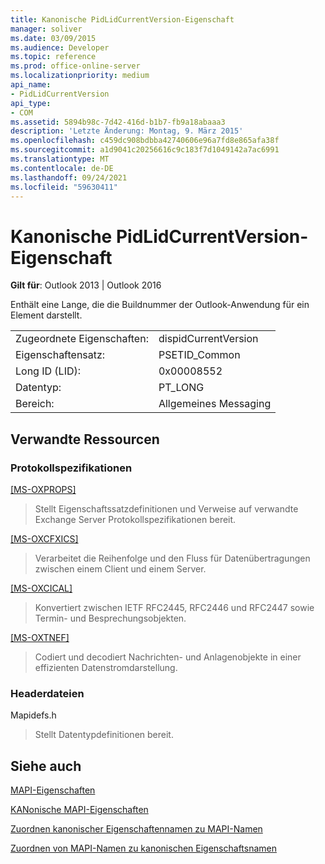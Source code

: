 ```yaml
---
title: Kanonische PidLidCurrentVersion-Eigenschaft
manager: soliver
ms.date: 03/09/2015
ms.audience: Developer
ms.topic: reference
ms.prod: office-online-server
ms.localizationpriority: medium
api_name:
- PidLidCurrentVersion
api_type:
- COM
ms.assetid: 5894b98c-7d42-416d-b1b7-fb9a18abaaa3
description: 'Letzte Änderung: Montag, 9. März 2015'
ms.openlocfilehash: c459dc908bdbba42740606e96a7fd8e865afa38f
ms.sourcegitcommit: a1d9041c20256616c9c183f7d1049142a7ac6991
ms.translationtype: MT
ms.contentlocale: de-DE
ms.lasthandoff: 09/24/2021
ms.locfileid: "59630411"
---
```

# <a name="pidlidcurrentversion-canonical-property"></a>Kanonische PidLidCurrentVersion-Eigenschaft

  
  
**Gilt für**: Outlook 2013 | Outlook 2016 
  
Enthält eine Lange, die die Buildnummer der Outlook-Anwendung für ein Element darstellt.
  
|||
|:-----|:-----|
|Zugeordnete Eigenschaften:  <br/> |dispidCurrentVersion  <br/> |
|Eigenschaftensatz:  <br/> |PSETID_Common  <br/> |
|Long ID (LID):  <br/> |0x00008552  <br/> |
|Datentyp:  <br/> |PT_LONG  <br/> |
|Bereich:  <br/> |Allgemeines Messaging  <br/> |
   
## <a name="related-resources"></a>Verwandte Ressourcen

### <a name="protocol-specifications"></a>Protokollspezifikationen

[[MS-OXPROPS]](https://msdn.microsoft.com/library/f6ab1613-aefe-447d-a49c-18217230b148%28Office.15%29.aspx)
  
> Stellt Eigenschaftssatzdefinitionen und Verweise auf verwandte Exchange Server Protokollspezifikationen bereit.
    
[[MS-OXCFXICS]](https://msdn.microsoft.com/library/b9752f3d-d50d-44b8-9e6b-608a117c8532%28Office.15%29.aspx)
  
> Verarbeitet die Reihenfolge und den Fluss für Datenübertragungen zwischen einem Client und einem Server.
    
[[MS-OXCICAL]](https://msdn.microsoft.com/library/a685a040-5b69-4c84-b084-795113fb4012%28Office.15%29.aspx)
  
> Konvertiert zwischen IETF RFC2445, RFC2446 und RFC2447 sowie Termin- und Besprechungsobjekten.
    
[[MS-OXTNEF]](https://msdn.microsoft.com/library/1f0544d7-30b7-4194-b58f-adc82f3763bb%28Office.15%29.aspx)
  
> Codiert und decodiert Nachrichten- und Anlagenobjekte in einer effizienten Datenstromdarstellung.
    
### <a name="header-files"></a>Headerdateien

Mapidefs.h
  
> Stellt Datentypdefinitionen bereit.
    
## <a name="see-also"></a>Siehe auch



[MAPI-Eigenschaften](mapi-properties.md)
  
[KANonische MAPI-Eigenschaften](mapi-canonical-properties.md)
  
[Zuordnen kanonischer Eigenschaftennamen zu MAPI-Namen](mapping-canonical-property-names-to-mapi-names.md)
  
[Zuordnen von MAPI-Namen zu kanonischen Eigenschaftsnamen](mapping-mapi-names-to-canonical-property-names.md)

